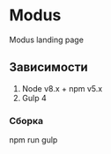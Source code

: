 # Modus
Modus landing page

## Зависимости
1. Node v8.x + npm v5.x
2. Gulp 4

### Сборка
npm run gulp
